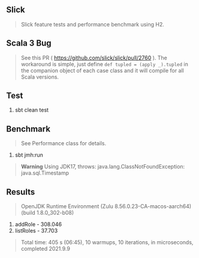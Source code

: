 Slick
-----
>Slick feature tests and performance benchmark using H2.

Scala 3 Bug
-----------
>See this PR ( https://github.com/slick/slick/pull/2760 ). The workaround is
>simple, just define ```def tupled = (apply _).tupled``` in the companion
>object of each case class and it will compile for all Scala versions.

Test
----
1. sbt clean test

Benchmark
---------
>See Performance class for details.
1. sbt jmh:run
>**Warning** Using JDK17, throws: java.lang.ClassNotFoundException: java.sql.Timestamp

Results
-------
>OpenJDK Runtime Environment (Zulu 8.56.0.23-CA-macos-aarch64) (build 1.8.0_302-b08)
1. addRole - 308.046
2. listRoles - 37.703
>Total time: 405 s (06:45), 10 warmups, 10 iterations, in microseconds, completed 2021.9.9
